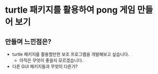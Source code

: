 # turtle 패키지를 활용하여 pong 게임 만들어 보기

## 만들며 느낀점은?

- turtle 패키지를 활용할만한 보조 프로그램을 개발해보고 싶습니다.
  - 아직은 무엇이 좋을지 모르겠습니다.
- 다른 GUI 패키지들과 무엇이 다른가?